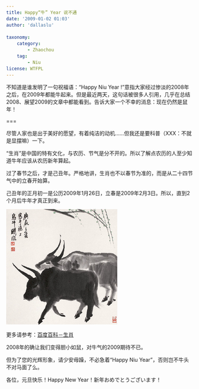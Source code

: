 ```yaml
---
title: Happy“牛” Year 说不通
date: '2009-01-02 01:03'
author: 'dallaslu'

taxonomy:
    category:
        - Zhaochou
    tag:
        - Niu
license: WTFPL
---
```

不知道是谁发明了一句祝福语：“Happy Niu Year !”意指大家经过惨淡的2008年之后，在2009年都能牛起来。但是最近两天，这句话被很多人引用，几乎在总结2008、展望2009的文章中都能看到。告诉大家一个不幸的消息：现在仍然是鼠年！

===

尽管人家也是出于美好的愿望，有着纯洁的动机……但我还是要科普（XXX：不就是显摆嘛）一下。

“生肖”是中国的特有文化，与农历、节气是分不开的。所以了解点农历的人至少知道牛年应该从农历新年算起。

过了春节之后，才是己丑年。严格地讲，生肖也不以春节为准的，而是从二十四节气中的立春开始算。

己丑年的正月初一是公历2009年1月26日，立春是2009年2月3日。所以，直到2个月后牛年才真正到来。

![牛](niu.jpg)

更多请参考：<a href="http://baike.baidu.com/view/13672.htm#2" target="_blank">百度百科－生肖</a>

2008年的确让我们变得胆小如鼠，对牛气的2009期待不已。

但为了您的光辉形象，请少安毋躁，不必急着“Happy Niu Year”，否则岂不牛头不对马面了么。

各位，元旦快乐！Happy New Year！新年おめでとうございます！

